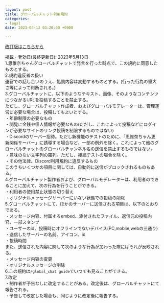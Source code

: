 ```yaml
---
layout: post
title: グローバルチャット利用規約
categories:
- legal
date: 2023-05-13 03:20:00 +0900

---
```

[改訂版はこちらから]({{site.url}}/legal/new-gchat-tos)

掲載・発効日(最終更新日): 2023年5月13日<br>
1.思惟奈ちゃんグローバルチャットで発言を行った時点で、この規約に同意したものとする。<br>
2.規約違反者の扱い<br>
  運営での話し合いのうえ、処罰内容は変動するものとする。(行った行為の重大さ等によって判断される。)<br>
3.グローバルチャットに、以下のようなテキスト、画像、そのようなコンテンツにつながるURLを投稿することを禁止する。<br>
  ただし、グローバルチャット作成者、およびグローバルモデレーターは、管理運営に必要な場合は、投稿してもよいとする。<br>
  ・年齢制限の必要なもの<br>
  ・閲覧に金銭や個人情報が必要なもの(ただし、これによって投稿などにログインが必要なサイトのリンク投稿を制限するものではない)<br>
  ・Discordのサーバー招待。ただし新機能のテストのために、「思惟奈ちゃん更新関係サーバー」に誘導する場合など、一部の例外を除く。これによって他のグローバルチャットのグローバルチャンネル名の送信を禁止するものではない。<br>
  ・意味のない文字列の羅列。ただし、接続テストの場合を除く。<br>
  ・その他法律、Discord利用規約に違反するもの<br>
  このうちいくつかの項目に関しては、自動的に送信がブロックされるものもある。<br>
4.グローバルチャット製作者および、グローバルモデレーターは、利用者のできることに加えて、次の行為を行うことができる。<br>
  ・利用者の使用禁止状態の切り替え<br>
  ・オリジナルメッセージサーバーにいない状態での投稿の削除<br>
5.グローバルチャットにて、ほかのサーバーに送信される項目は、以下のとおりである。<br>
  ・メッセージ内容、付属するembed、添付されたファイル、返信元の投稿内容、一部スタンプ<br>
  ・ユーザーのid、投稿時にオフラインでないデバイス(PC,moblie,webの三通り)<br>
  ・送信したサーバーの名前、アイコン、id<br>
  ・投稿時間<br>
  また、送信された内容に関して次のような行為が加わった際にはそれが反映される。<br>
  ・メッセージ内容の変更<br>
  ・オリジナルメッセージの削除<br>
6.この規約は`/global_chat guide`でいつでも見ることができる。<br>
7.改定<br>
  ・制作者が予告なしに改定することがある。改定後は、グローバルチャットにて報告される。<br>
  ・予告して改定した場合も、同じように改定後に報告する。<br>
